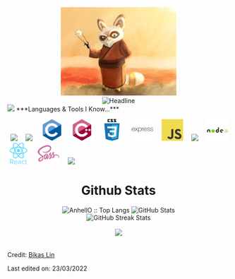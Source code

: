 <div>
    <div align=center>
        <img src="https://raw.githubusercontent.com/sheriff-rango/sheriff-rango/main/Avatar.jpg" alt="GitHub Octocat Drinking a Cup of Coffee" height="200">
        <!-- <img src="https://raw.githubusercontent.com/AhmedFathyDev/AhmedFathyDev/main/GitHub.png" alt="GitHub Octocat Drinking a Cup of Coffee" height="200"> -->
    </div>
    <div align=center>
        <img src="https://readme-typing-svg.herokuapp.com?color=%236FDA44&size=32&center=true&vCenter=true&width=600&height=50&lines=Hi+there+I'm+Bikas+Lin+%F0%9F%91%8B;Blockchain+Developer;React+Expert;Problem+Solver;Freelancer;Open-Source+Enthusiast" alt="Headline" />
    </div>
    <!-- <div align=center>
        <a href="https://www.linkedin.com/in/bikas-lin-49725b235/"><img src="https://img.shields.io/badge/Linkedin-0077b5?style=flat&logo=linkedin" alt="LinkedIn" /></a>
        <a href="https://stackoverflow.com/users/17582798/bikas-lin"><img src="https://img.shields.io/badge/Stack Overflow-f48024?style=flat&logo=stackoverflow&logoColor=white" alt="Stack Overflow" /></a>
        <a href="https://t.me/ahmedfathydev"><img src="https://img.shields.io/badge/Telegram-0088cc?style=flat&logo=telegram" alt="Telegram" /></a>
    </div> -->
    <div>
      <img src="https://media.giphy.com/media/ObNTw8Uzwy6KQ/giphy.gif" width="30px">&nbsp;***Languages & Tools I Know...***
      <p align='left'>
      <code> <img height="50" src="https://github.com/uannabi/-/blob/master/resource/git.svg"> </code>
      <code> <img height="50" src="https://github.com/uannabi/-/blob/master/resource/other/mongodb-ar21.svg"> </code>
<!--       <code> <img height="50" src="https://github.com/uannabi/-/blob/master/resource/other/postgresql-ar21.svg"> </code> -->
      <code> <img height="50" src="https://raw.githubusercontent.com/devicons/devicon/master/icons/c/c-original.svg"> </code>
      <code> <img height="50" src="https://raw.githubusercontent.com/devicons/devicon/master/icons/cplusplus/cplusplus-original.svg"> </code>
      <code> <img height="50" src="https://raw.githubusercontent.com/devicons/devicon/master/icons/css3/css3-original-wordmark.svg"> </code>
      <code> <img height="50" src="https://raw.githubusercontent.com/devicons/devicon/master/icons/express/express-original-wordmark.svg"> </code>
      <code> <img height="50" src="https://raw.githubusercontent.com/devicons/devicon/master/icons/javascript/javascript-original.svg"> </code>
      <code> <img height="50" src="https://camo.githubusercontent.com/aa8b3e6b6fc55ea158e132e1c33ba6aa7fe49706a4e4bd64701af1cf89f514b5/68747470733a2f2f63646e2e6a7364656c6976722e6e65742f67682f64657669636f6e732f64657669636f6e2f69636f6e732f747970657363726970742f747970657363726970742d6f726967696e616c2e737667" data-canonical-src="https://cdn.jsdelivr.net/gh/devicons/devicon/icons/typescript/typescript-original.svg"> </code>
      <code> <img height="50" src="https://raw.githubusercontent.com/devicons/devicon/master/icons/nodejs/nodejs-original-wordmark.svg"> </code>
      <code> <img height="50" src="https://raw.githubusercontent.com/devicons/devicon/master/icons/react/react-original-wordmark.svg"> </code>
      <code> <img height="50" src="https://raw.githubusercontent.com/devicons/devicon/master/icons/sass/sass-original.svg"> </code>
      <code> <img height="50" src="https://camo.githubusercontent.com/c679520a365f38298778c67638cf97c18db4f4e7f960cc7362c75d908760f12d/68747470733a2f2f63646e2e6a7364656c6976722e6e65742f67682f64657669636f6e732f64657669636f6e2f69636f6e732f6769746875622f6769746875622d6f726967696e616c2d776f72646d61726b2e737667" data-canonical-src="https://cdn.jsdelivr.net/gh/devicons/devicon/icons/github/github-original-wordmark.svg"> </code>
      </p>
    </div>
    <div align=center>
        <h1>Github Stats</h1>
        <img src="https://github-readme-stats.vercel.app/api/top-langs/?username=sheriff-rango&langs_count=10&title_color=6FDA44&text_color=FFFFFF&&theme=dark&layout=compact" alt="AnhellO :: Top Langs" />
        <img src="https://github-readme-stats.vercel.app/api?username=sheriff-rango&title_color=6FDA44&text_color=FFFFFF&show_icons=true&icon_color=6FDA44&include_all_commits=true&count_private=true&theme=dark" alt="GitHub Stats" height="200" />
        <br>
        <!--
        <img src="https://github-readme-stats.vercel.app/api/top-langs?username=ahmedfathydev&layout=compact&title_color=6FDA44&text_color=FFFFFF&theme=dark" alt="GitHub Most Used Languages" height="200" />
        <br>
        -->
        <img src="https://github-readme-streak-stats.herokuapp.com/?user=sheriff-rango&theme=dark&date_format=j%20M%5B%20Y%5D&currStreakLabel=6FDA44&fire=6FDA44&ring=6FDA44" alt="GitHub Streak Stats" height="200" />
        <br>
        <br>
        <img src="https://github-profile-trophy.vercel.app/?username=sheriff-rango&column=3&title=Stars,Followers,Commit,Issues,PullRequest,Repo">
        <br>
        <br>
    </div>
</div>

<!-- ## [![trophy](https://github-profile-trophy.vercel.app/?username=sheriff-rango&column=4)](https://github.com/ryo-ma/github-profile-trophy) -->

Credit: [Bikas Lin](https://github.com/sheriff-rango)

Last edited on: 23/03/2022
